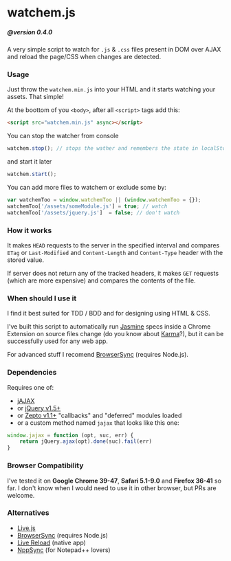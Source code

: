 watchem.js
==========

##### @version 0.4.0

A very simple script to watch for `.js` & `.css` files present in DOM
over AJAX and reload the page/CSS when changes are detected.

### Usage

Just throw the `watchem.min.js` into your HTML and it starts watching your assets.
That simple!


At the boottom of you `<body>`, after all `<script>` tags add this:

```html
<script src="watchem.min.js" async></script>
```


You can stop the watcher from console

```js
watchem.stop(); // stops the wather and remembers the state in localStorage
```

and start it later

```js
watchem.start();
```


You can add more files to watchem or exclude some by:

```js
var watchemToo = window.watchemToo || (window.watchemToo = {});
watchemToo['/assets/someModule.js'] = true; // watch
watchemToo['/assets/jquery.js']  = false; // don't watch
```

### How it works

It makes `HEAD` requests to the server in the specified interval and compares
`ETag` or `Last-Modified` and `Content-Length` and `Content-Type` header with the stored value.

If server does not return any of the tracked headers, it makes
`GET` requests (which are more expensive) and compares the contents of the file.

### When should I use it

I find it best suited for TDD / BDD and for designing using HTML & CSS.

I've built this script to automatically run [Jasmine](http://jasmine.github.io/)
specs inside a Chrome Extension on source files change
(do you know about [Karma](http://karma-runner.github.io/)?),
but it can be successfully used for any web app.

For advanced stuff I recomend [BrowserSync](http://www.browsersync.io/) (requires Node.js).

### Dependencies

Requires one of:

- [jAJAX](https://github.com/duzun/jAJAX)
- or [jQuery v1.5+](http://api.jquery.com/jquery.ajax/)
- or [Zepto v1.1+](http://zeptojs.com/#$.ajax) "callbacks" and "deferred" modules loaded
- or a custom method named `jajax` that looks like this one:
```js
window.jajax = function (opt, suc, err) {
    return jQuery.ajax(opt).done(suc).fail(err)
}
```

### Browser Compatibility

I've tested it on **Google Chrome 39-47**, **Safari 5.1-9.0** and **Firefox 36-41** so far.
I don't know when I would need to use it in other browser, but PRs are welcome.

### Alternatives

- [Live.js](http://www.livejs.com/)
- [BrowserSync](http://www.browsersync.io/) (requires Node.js)
- [Live Reload](http://livereload.com/) (native app)
- [NppSync](https://github.com/duzun/NppSync) (for Notepad++ lovers)
